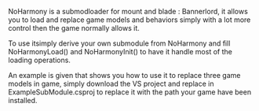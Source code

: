 NoHarmony is a submodloader for mount and blade : Bannerlord, it allows you to load and replace game models and behaviors simply with a lot more control then the game normally allows it.

To use itsimply derive your own submodule from NoHarmony and fill NoHarmonyLoad() and NoHarmonyInit() to have it handle most of the loading operations.

An example is given that shows you how to use it to replace three game models in game, simply download the VS project and replace <gamedir> in ExampleSubModule.csproj to replace it with the path your game have been installed.
